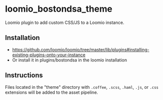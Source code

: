 # loomio_bostondsa_theme

Loomio plugin to add custom CSS/JS to a Loomio instance.

## Installation

* https://github.com/loomio/loomio/tree/master/lib/plugins#installing-existing-plugins-onto-your-instance
* Or install it in plugins/bostondsa in the loomio installation

## Instructions

Files located in the "theme" directory with `.coffee`, `.scss`, `.haml`, `.js`, or `.css` extensions will be added to the asset pipeline.
